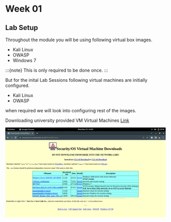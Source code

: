 # Week 01

## Lab Setup 

Throughout the module you will be using following virtual box images.

- Kali Linux
- OWASP
- Windows 7

:::{note}
This is only required to be done once.
:::

But for the inital Lab Sessions following virtual machines are initially configured.

- Kali Linux
- OWASP 

when required we will look into configuring rest of the images.

Downloading university provided VM Virtual Machines [Link](https://download.ecs.westminster.ac.uk/VirtualMachines/)

<img src="./assets/img_01.png" alt="fishy" width="550px">
